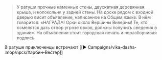 > У ратуши прочные каменные стены, двускатная деревянная крыша, и колокольня у задней стены. На доске рядом с входной дверью висит объявление, написанное на Общем языке. В нём говорится: «НАГРАДА! Орки около Вершины Виверны! Те, кто осмелятся дать отпор угрозе орков, должны получить сведения в здании». На объявлении стоит городская печать и неразборчивая подпись.


В ратуше приключенцы встречают [[▶️ Campaigns/vika-dasha-lmop/npcs/Харбин-Вестер]]


